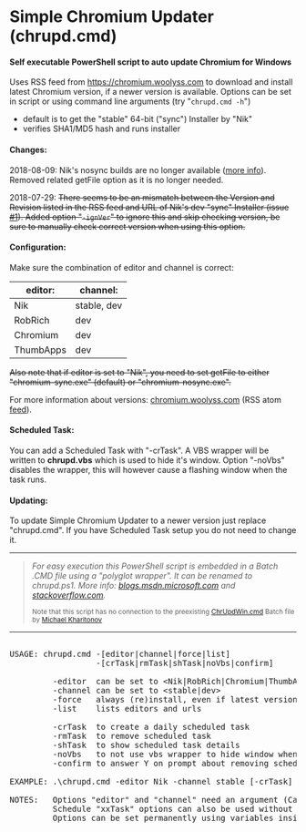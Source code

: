 # Simple Chromium Updater (chrupd.cmd)

#### Self executable PowerShell script to auto update Chromium for Windows

Uses RSS feed from https://chromium.woolyss.com to download and install latest Chromium version, if a newer version is available. Options can be set in script or using command line arguments (try "`chrupd.cmd -h`")

 - default is to get the "stable" 64-bit ("sync") Installer by "Nik"
 - verifies SHA1/MD5 hash and runs installer

#### Changes:

2018-08-09: Nik's nosync builds are no longer available ([more info](https://chromium.woolyss.com/#news)). Removed related getFile option as it is no longer needed.

2018-07-29: ~~There seems to be an mismatch between the Version and Revision listed in the RSS feed and URL of Nik's dev "sync" Installer (issue [#1](https://github.com/mkorthof/chrupd/issues/1)). Added option "`-ignVer`" to ignore this and skip checking version, be sure to manually check correct version when using this option.~~

#### Configuration:

Make sure the combination of editor and channel is correct:

| editor:      | channel:     |
|--------------|--------------|
| Nik          | stable, dev  |
| RobRich      | dev          |
| Chromium     | dev          |
| ThumbApps    | dev          |

~~Also note that if editor is set to "Nik", you need to set getFile to either "chromium-sync.exe" (default) or "chromium-nosync.exe".~~

For more information about versions: [chromium.woolyss.com](https://chromium.woolyss.com/?cut=1&ago=1) (RSS atom [feed](https://chromium.woolyss.com/feed/windows-64-bit)).

#### Scheduled Task:

You can add a Scheduled Task with "-crTask". A VBS wrapper will be written to **chrupd.vbs** which is used to hide it's window. Option "-noVbs" disables the wrapper, this will however cause a flashing window when the task runs.

#### Updating:

To update Simple Chromium Updater to a newer version just replace "chrupd.cmd". If you have Scheduled Task setup you do not need to change it.

---

> *For easy execution this PowerShell script is embedded in a Batch .CMD file using a "polyglot wrapper". It can be renamed to chrupd.ps1. More info: [blogs.msdn.microsoft.com](https://blogs.msdn.microsoft.com/jaybaz_ms/2007/04/26/powershell-polyglot) and [stackoverflow.com](https://stackoverflow.com/questions/29645).*
> 
> <small>Note that this script has no connection to the preexisting [ChrUpdWin.cmd](https://gist.github.com/mikhaelkh/12dec36d4a1c4136628b#file-chrupdwin-cmd) Batch file by [Michael Kharitonov](https://github.com/mikhaelkh)</small>
> 
> 
---

<pre>

USAGE: chrupd.cmd -[editor|channel|force|list]
                  -[crTask|rmTask|shTask|noVbs|confirm]

         -editor  can be set to &lt;Nik|RobRich|Chromium|ThumbApps&gt;
         -channel can be set to &lt;stable|dev&gt;
         -force   always (re)install, even if latest version installed already
         -list    lists editors and urls

         -crTask  to create a daily scheduled task
         -rmTask  to remove scheduled task
         -shTask  to show scheduled task details
         -noVbs   to not use vbs wrapper to hide window when creating task
         -confirm to answer Y on prompt about removing scheduled task

EXAMPLE: .\chrupd.cmd -editor Nik -channel stable [-crTask]

NOTES:   Options "editor" and "channel" need an argument (CasE Sensive)
         Schedule "xxTask" options can also be used without any other options
         Options can be set permanently using variables inside script

</pre>

